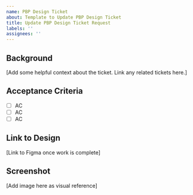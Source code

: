 ```yaml
---
name: PBP Design Ticket
about: Template to Update PBP Design Ticket
title: Update PBP Design Ticket Request
labels: ''
assignees: ''
---
```



## Background
[Add some helpful context about the ticket. Link any related tickets here.]

## Acceptance Criteria
- [ ] AC
- [ ] AC
- [ ] AC

## Link to Design
[Link to Figma once work is complete]

## Screenshot
[Add image here as visual reference]
